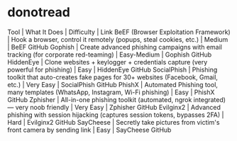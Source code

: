 # donotread

Tool | What It Does | Difficulty | Link
BeEF (Browser Exploitation Framework) | Hook a browser, control it remotely (popups, steal cookies, etc.) | Medium | BeEF GitHub
Gophish | Create advanced phishing campaigns with email tracking (for corporate red-teaming) | Easy-Medium | Gophish GitHub
HiddenEye | Clone websites + keylogger + credentials capture (very powerful for phishing) | Easy | HiddenEye GitHub
SocialPhish | Phishing toolkit that auto-creates fake pages for 30+ websites (Facebook, Gmail, etc.) | Very Easy | SocialPhish GitHub
PhishX | Automated Phishing tool, many templates (WhatsApp, Instagram, Wi-Fi phishing) | Easy | PhishX GitHub
Zphisher | All-in-one phishing toolkit (automated, ngrok integrated) — very noob friendly | Very Easy | Zphisher GitHub
Evilginx2 | Advanced phishing with session hijacking (captures session tokens, bypasses 2FA) | Hard | Evilginx2 GitHub
SayCheese | Secretly take pictures from victim's front camera by sending link | Easy | SayCheese GitHub
